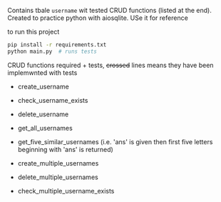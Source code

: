 Contains tbale `username` wit tested CRUD functions (listed at the end). Created to practice python with aiosqlite.
USe it for reference

to run this project
```bash
pip install -r requirements.txt
python main.py  # runs tests
```

CRUD functions required + tests, ~~crossed~~ lines means they have been implemwnted with tests
- create_username
- check_username_exists
- delete_username

- get_all_usernames
- get_five_similar_usernames (i.e. 'ans' is given then first five letters beginning with 'ans' is returned)

- create_multiple_usernames
- delete_multiple_usernames
- check_multiple_username_exists





